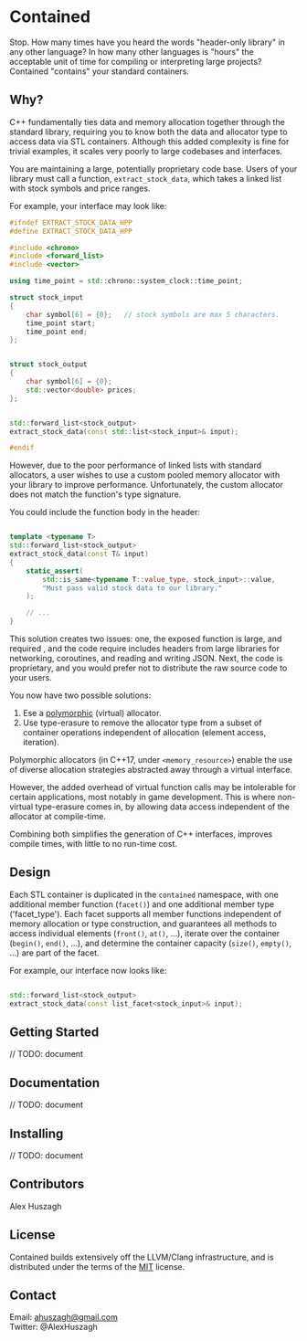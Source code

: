 # Contained

Stop. How many times have you heard the words "header-only library" in any other language? In how many other languages is "hours" the acceptable unit of time for compiling or interpreting large projects? Contained "contains" your standard containers.

## Why?

C++ fundamentally ties data and memory allocation together through the standard library, requiring you to know both the data and allocator type to access data via STL containers. Although this added complexity is fine for trivial examples, it scales very poorly to large codebases and interfaces.

You are maintaining a large, potentially proprietary code base. Users of your library must call a function, `extract_stock_data`, which takes a linked list with stock symbols and price ranges.

For example, your interface may look like:

```cpp
#ifndef EXTRACT_STOCK_DATA_HPP
#define EXTRACT_STOCK_DATA_HPP

#include <chrono>
#include <forward_list>
#include <vector>

using time_point = std::chrono::system_clock::time_point;

struct stock_input
{
    char symbol[6] = {0};   // stock symbols are max 5 characters.
    time_point start;
    time_point end;
};


struct stock_output
{
    char symbol[6] = {0};
    std::vector<double> prices;
};


std::forward_list<stock_output>
extract_stock_data(const std::list<stock_input>& input);

#endif
```

However, due to the poor performance of linked lists with standard allocators, a user wishes to use a custom pooled memory allocator with your library to improve performance. Unfortunately, the custom allocator does not match the function's type signature. 

You could include the function body in the header:

```cpp

template <typename T>
std::forward_list<stock_output>
extract_stock_data(const T& input)
{
    static_assert(
        std::is_same<typename T::value_type, stock_input>::value, 
        "Must pass valid stock data to our library."
    );

    // ...
}
```

This solution creates two issues: one, the exposed function is large, and required , and the code require includes headers from large libraries for networking, coroutines, and reading and writing JSON. Next, the code is proprietary, and you would prefer not to distribute the raw source code to your users.

You now have two possible solutions:

1. Ese a [polymorphic](http://www.open-std.org/jtc1/sc22/wg21/docs/papers/2013/n3525.pdf) (virtual) allocator.
2. Use type-erasure to remove the allocator type from a subset of container operations independent of allocation (element access, iteration).

Polymorphic allocators (in C++17, under `<memory_resource>`) enable the use of diverse allocation strategies abstracted away through a virtual interface. 

However, the added overhead of virtual function calls may be intolerable for certain applications, most notably in game development. This is where non-virtual type-erasure comes in, by allowing data access independent of the allocator at compile-time.

Combining both simplifies the generation of C++ interfaces, improves compile times, with little to no run-time cost.

## Design

Each STL container is duplicated in the `contained` namespace, with one additional member function (`facet()`) and one additional member type ('facet_type'). Each facet supports all member functions independent of memory allocation or type construction, and guarantees all methods to access individual elements (`front()`, `at()`, ...), iterate over the container (`begin()`, `end()`, ...), and determine the container capacity (`size()`, `empty()`, ...) are part of the facet.

For example, our interface now looks like:

```cpp

std::forward_list<stock_output>
extract_stock_data(const list_facet<stock_input>& input);
```

## Getting Started

// TODO: document

## Documentation

// TODO: document

## Installing

// TODO: document

## Contributors

Alex Huszagh

## License

Contained builds extensively off the LLVM/Clang infrastructure, and is distributed under the terms of the [MIT](LICENSE.md) license.

## Contact

Email: ahuszagh@gmail.com  
Twitter: @AlexHuszagh  
